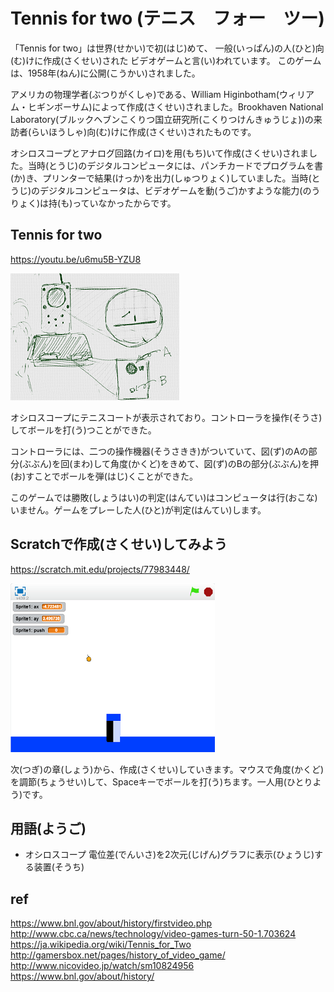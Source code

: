 # Tennis for two (テニス　フォー　ツー)

「Tennis for two」は世界(せかい)で初(はじ)めて、
一般(いっぱん)の人(ひと)向(む)けに作成(さくせい)された
ビデオゲームと言(い)われています。
このゲームは、1958年(ねん)に公開(こうかい)されました。

アメリカの物理学者(ぶつりがくしゃ)である、William Higinbotham(ウィリアム・ヒギンボーサム)によって作成(さくせい)されました。Brookhaven National Laboratory(ブルックヘブンこくりつ国立研究所(こくりつけんきゅうじょ))の来訪者(らいほうしゃ)向(む)けに作成(さくせい)されたものです。

オシロスコープとアナログ回路(カイロ)を用(もち)いて作成(さくせい)されました。当時(とうじ)のデジタルコンピュータには、パンチカードでプログラムを書(か)き、プリンターで結果(けっか)を出力(しゅつりょく)していました。当時(とうじ)のデジタルコンピュータは、ビデオゲームを動(うご)かすような能力(のうりょく)は持(も)っていなかったからです。



## Tennis for two
https://youtu.be/u6mu5B-YZU8

![](tennis_for_two_001a.png)

オシロスコープにテニスコートが表示されており。コントローラを操作(そうさ)してボールを打(う)つことができた。

コントローラには、二つの操作機器(そうさきき)がついていて、図(ず)のAの部分(ぶぶん)を回(まわ)して角度(かくど)をきめて、図(ず)のBの部分(ぶぶん)を押(お)すことでボールを弾(はじ)くことができた。

このゲームでは勝敗(しょうはい)の判定(はんてい)はコンピュータは行(おこな)いません。ゲームをプレーした人(ひと)が判定(はんてい)します。


## Scratchで作成(さくせい)してみよう
https://scratch.mit.edu/projects/77983448/

![](scratch_tennis_for_two_02a.png)

次(つぎ)の章(しょう)から、作成(さくせい)していきます。マウスで角度(かくど)を調節(ちょうせい)して、Spaceキーでボールを打(う)ちます。一人用(ひとりよう)です。


## 用語(ようご)
* オシロスコープ
電位差(でんいさ)を2次元(じげん)グラフに表示(ひょうじ)する装置(そうち)

## ref
https://www.bnl.gov/about/history/firstvideo.php
http://www.cbc.ca/news/technology/video-games-turn-50-1.703624
https://ja.wikipedia.org/wiki/Tennis_for_Two
http://gamersbox.net/pages/history_of_video_game/
http://www.nicovideo.jp/watch/sm10824956
https://www.bnl.gov/about/history/

